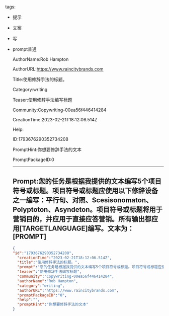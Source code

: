   tags: 
- 提示
- 文案
- 写
- prompt普通

  AuthorName:Rob Hampton

  AuthorURL:https://www.raincitybrands.com

  Title:使用修辞手法的标题。

  Category:writing

  Teaser:使用修辞手法编写标题

  Community:Copywriting-00ea56f446414284

  CreationTime:2023-02-21T18:12:06.514Z

  Help:

  ID:1793676290352734208

  PromptHint:你想要修辞手法的文本

  PromptPackageID:0

  ---

  ## Prompt:您的任务是根据我提供的文本编写5个项目符号或标题。项目符号或标题应使用以下修辞设备之一编写：平行句、对照、Scesisonomaton、Polyptoton、Asyndeton。项目符号或标题将用于营销目的，并应用于直接应答营销。所有输出都应用[TARGETLANGUAGE]编写。文本为：[PROMPT]

  ```json
  {
  "id":"1793676290352734208",
    "creationTime":"2023-02-21T18:12:06.514Z",
    "title":"使用修辞手法的标题。",
    "prompt":"您的任务是根据我提供的文本编写5个项目符号或标题。项目符号或标题应使用以下修辞设备之一编写：平行句、对照、Scesisonomaton、Polyptoton、Asyndeton。项目符号或标题将用于营销目的，并应用于直接应答营销。所有输出都应用[TARGETLANGUAGE]编写。文本为：[PROMPT]",
    "teaser":"使用修辞手法编写标题",
    "community":"Copywriting-00ea56f446414284",
    "authorName":"Rob Hampton",
    "category":"writing",
    "authorURL":"https://www.raincitybrands.com",
    "promptPackageID":"0",
    "help":"",
    "promptHint":"你想要修辞手法的文本"
  }
  ```
